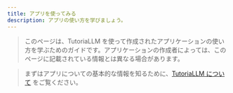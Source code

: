 ```yaml
---
title: アプリを使ってみる
description: アプリの使い方を学びましょう。
---
```


> このページは、TutoriaLLM を使って作成されたアプリケーションの使い方を学ぶためのガイドです。アプリケーションの作成者によっては、このページに記載されている情報とは異なる場合があります。

> まずはアプリについての基本的な情報を知るために、[TutoriaLLM について](/ja/introduction) をご覧ください。
